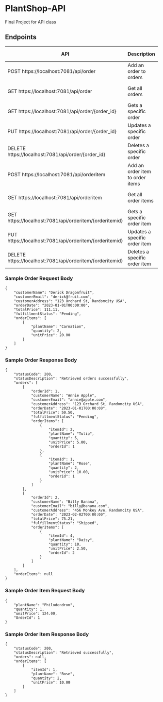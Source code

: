 # PlantShop-API
Final Project for API class

## Endpoints
| API | Description | Request Body | Response Body |
| --- | --- | --- | --- |
| POST https://localhost:7081/api/order | Add an order to orders | Order object | Order object |
| GET https://localhost:7081/api/order | Get all orders | None | Array of order objects |
| GET https://localhost:7081/api/order/{order_id} | Gets a specific order | None | Order object |
| PUT https://localhost:7081/api/order/{order_id} | Updates a specific order | Order object | None |
| DELETE https://localhost:7081/api/order/{order_id} | Deletes a specific order | None | None |
| POST https://localhost:7081/api/orderitem | Add an order item to order items | Order item object | Order item object |
| GET https://localhost:7081/api/orderitem | Get all order items | None | Array of order item objects |
| GET https://localhost:7081/api/orderitem/{orderitemid} | Gets a specific order item | None | Order item object |
| PUT https://localhost:7081/api/orderitem/{orderitemid} | Updates a specific order item | Order item object | None |
| DELETE https://localhost:7081/api/orderitem/{orderitemid} | Deletes a specific order item | None | None |

### Sample Order Request Body
```
{
    "customerName": "Derick Dragonfruit",
    "customerEmail": "derick@fruit.com",
    "customerAddress": "123 Orchard St, Randomcity USA",
    "orderDate": "2023-01-01T00:00:00",
    "totalPrice": 111.11,
    "fulfillmentStatus": "Pending",
    "orderItems": [
        {
            "plantName": "Carnation",
            "quantity": 2,
            "unitPrice": 20.00
        }
    ]
}
```
### Sample Order Response Body
```
{
    "statusCode": 200,
    "statusDescription": "Retrieved orders successfully",
    "orders": [
        {
            "orderId": 1,
            "customerName": "Annie Apple",
            "customerEmail": "annie@apple.com",
            "customerAddress": "123 Orchard St, Randomcity USA",
            "orderDate": "2023-01-01T00:00:00",
            "totalPrice": 50.50,
            "fulfillmentStatus": "Pending",
            "orderItems": [
                {
                    "itemId": 2,
                    "plantName": "Tulip",
                    "quantity": 5,
                    "unitPrice": 5.00,
                    "orderId": 1
                },
                {
                    "itemId": 1,
                    "plantName": "Rose",
                    "quantity": 2,
                    "unitPrice": 10.00,
                    "orderId": 1
                }
            ]
        },
        {
            "orderId": 2,
            "customerName": "Billy Banana",
            "customerEmail": "billy@banana.com",
            "customerAddress": "456 Monkey Ave, Randomcity USA",
            "orderDate": "2023-02-02T00:00:00",
            "totalPrice": 75.21,
            "fulfillmentStatus": "Shipped",
            "orderItems": [
                {
                    "itemId": 4,
                    "plantName": "Daisy",
                    "quantity": 10,
                    "unitPrice": 2.50,
                    "orderId": 2
                }
            ]
        }
    ],
    "orderItems": null
}
```
### Sample Order Item Request Body
```
{
    "plantName": "Philodendron",
    "quantity": 1,
    "unitPrice": 124.00,
    "OrderId": 1
}
```
### Sample Order Item Response Body
```
{
    "statusCode": 200,
    "statusDescription": "Retrieved successfully",
    "orders": null,
    "orderItems": [
        {
            "itemId": 1,
            "plantName": "Rose",
            "quantity": 2,
            "unitPrice": 10.00
        }
    ]
}
```

